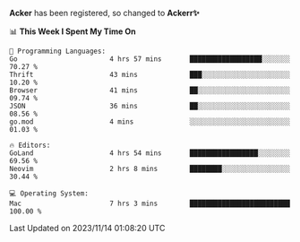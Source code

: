 **Acker** has been registered, so changed to **Ackerr✨**

<!--START_SECTION:waka-->
📊 **This Week I Spent My Time On** 

```text
💬 Programming Languages: 
Go                       4 hrs 57 mins       ██████████████████░░░░░░░   70.27 % 
Thrift                   43 mins             ███░░░░░░░░░░░░░░░░░░░░░░   10.20 % 
Browser                  41 mins             ██░░░░░░░░░░░░░░░░░░░░░░░   09.74 % 
JSON                     36 mins             ██░░░░░░░░░░░░░░░░░░░░░░░   08.56 % 
go.mod                   4 mins              ░░░░░░░░░░░░░░░░░░░░░░░░░   01.03 % 

🔥 Editors: 
GoLand                   4 hrs 54 mins       █████████████████░░░░░░░░   69.56 % 
Neovim                   2 hrs 8 mins        ████████░░░░░░░░░░░░░░░░░   30.44 % 

💻 Operating System: 
Mac                      7 hrs 3 mins        █████████████████████████   100.00 % 
```


 Last Updated on 2023/11/14 01:08:20 UTC
<!--END_SECTION:waka-->
